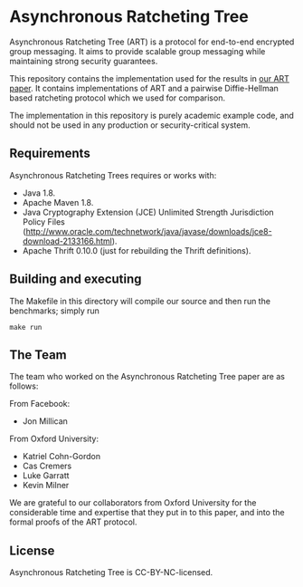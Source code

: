 # Asynchronous Ratcheting Tree

Asynchronous Ratcheting Tree (ART) is a protocol for end-to-end encrypted group
messaging. It aims to provide scalable group messaging while maintaining strong
security guarantees.

This repository contains the implementation used for the results in
[our ART paper](https://eprint.iacr.org/2017/666). It contains implementations of
ART and a pairwise Diffie-Hellman based ratcheting protocol which we used for
comparison.

The implementation in this repository is purely academic example code, and should
not be used in any production or security-critical system.

## Requirements

Asynchronous Ratcheting Trees requires or works with:
* Java 1.8.
* Apache Maven 1.8.
* Java Cryptography Extension (JCE) Unlimited Strength Jurisdiction Policy Files
  (http://www.oracle.com/technetwork/java/javase/downloads/jce8-download-2133166.html).
* Apache Thrift 0.10.0 (just for rebuilding the Thrift definitions).

## Building and executing
The Makefile in this directory will compile our source and then run the
benchmarks; simply run

	make run

## The Team

The team who worked on the Asynchronous Ratcheting Tree paper are as follows:

From Facebook:
* Jon Millican

From Oxford University:
* Katriel Cohn-Gordon
* Cas Cremers
* Luke Garratt
* Kevin Milner

We are grateful to our collaborators from Oxford University for the considerable
time and expertise that they put in to this paper, and into the formal proofs of
the ART protocol.

## License

Asynchronous Ratcheting Tree is CC-BY-NC-licensed.
